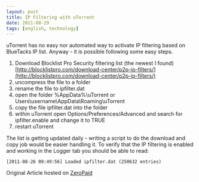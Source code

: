 ```yaml
---
layout: post
title: IP Filtering with uTorrent
date: 2011-08-29
tags: [english, technology]
---
```


uTorrent has no easy nor automated way to activate IP filtering based on BlueTacks IP list. Anyway - it is possible following some easy steps.

1.  Download Blocklist Pro Security filtering list (the newest I found) [http://blocklistpro.com/download-center/p2p-ip-filters/](http://blocklistpro.com/download-center/p2p-ip-filters/)
2.  uncompress the file to a folder
3.  rename the file to ipfilter.dat
4.  open the folder %AppData%\uTorrent or Users\username\AppData\Roaming\uTorrent
5.  copy the file ipfilter.dat into the folder
6.  within uTorrent open Options/Preferences/Advanced and search for ipfilter.enable and change it to TRUE
7.  restart uTorrent

The list is getting updated daily - writing a script to do the download and copy job would be easier handling it. To verify that the IP filtering is enabled and working in the Logger tab you should be able to read:

`[2011-08-26 09:49:56] Loaded ipfilter.dat (250632 entries)`

Original Article hosted on [ZeroPaid](http://www.zeropaid.com/news/6443/ip_filtering_with_utorrent/)